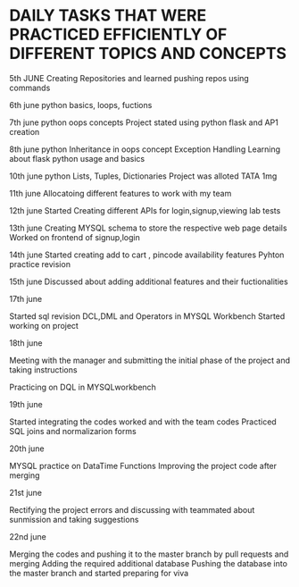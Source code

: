 # DAILY TASKS THAT WERE PRACTICED EFFICIENTLY OF DIFFERENT TOPICS AND CONCEPTS

5th JUNE
 Creating Repositories and learned pushing repos using commands

6th june
  python basics, loops, fuctions

7th june
  python oops concepts
  Project stated using python flask and AP1 creation

8th june
  python Inheritance in oops concept
  Exception Handling
  Learning about flask python usage and basics

10th june
  python Lists, Tuples, Dictionaries
  Project was alloted TATA 1mg

11th june
  Allocatoing different features to work with my team

12th june
  Started Creating different APIs for login,signup,viewing lab tests

13th june
  Creating MYSQL schema to store the respective web page details
  Worked on frontend of signup,login

14th june
  Started creating add to cart , pincode availability features
  Pyhton practice revision

15th june 
  Discussed about adding additional features and their fuctionalities

17th june

  Started sql revision DCL,DML and Operators in MYSQL Workbench
  Started working on project

18th june

  Meeting with the manager and submitting the initial phase of the project and taking instructions

  Practicing on DQL in MYSQLworkbench

19th june 

  Started integrating the codes worked and with the team codes
  Practiced SQL joins and normalizarion forms

20th june

  MYSQL practice on DataTime Functions
  Improving the project code after merging

21st june

  Rectifying the project errors and discussing with teammated about sunmission and taking suggestions

22nd june

  Merging the codes and pushing it to the master branch by pull requests and merging
  Adding the required additional database
  Pushing the database into the master branch and started preparing for viva


  
